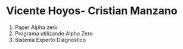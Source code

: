 # Vicente Hoyos- Cristian Manzano

1. Paper Alpha zero
2. Programa utilizando Alpha Zero 
3. Sistema Experto Diagnostico 
